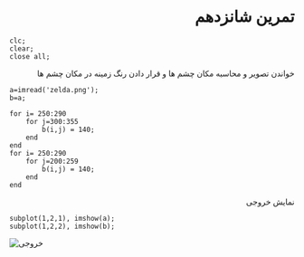 <div dir= "rtl">
  <h1> تمرین شانزدهم </h1>
  </div>
  
````    
clc;
clear;
close all;

````

<div dir= "rtl">
  خواندن تصویر و محاسبه مکان چشم ها و قرار دادن رنگ زمینه در مکان چشم ها
  </div>

````
a=imread('zelda.png');
b=a;

for i= 250:290
    for j=300:355
        b(i,j) = 140;
    end
end
for i= 250:290
    for j=200:259
        b(i,j) = 140;
    end
end

`````

<div dir= "rtl">
  نمایش خروجی
  </div>
  
  `````
subplot(1,2,1), imshow(a);
subplot(1,2,2), imshow(b);
  
`````

![خروجی](assets/result.jpg)
  
